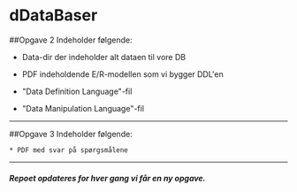 # dDataBaser

##Opgave 2
Indeholder følgende:

* Data-dir der indeholder alt dataen til vore DB

* PDF indeholdende E/R-modellen som vi bygger DDL'en

* "Data Definition Language"-fil

* "Data Manipulation Language"-fil
-------------------------------------------------------

##Opgave 3
Indeholder følgende:

    * PDF med svar på spørgsmålene


______________________________________________________________________
##### Repoet opdateres for hver gang vi får en ny opgave.
